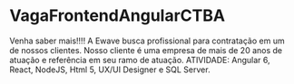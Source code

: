 # VagaFrontendAngularCTBA
Venha saber mais!!!!  A Ewave busca profissional para contratação em um de nossos clientes.  Nosso cliente é uma empresa de mais de 20 anos de atuação e referência em seu ramo de atuação. ATIVIDADE: Angular 6, React, NodeJS, Html 5, UX/UI Designer e SQL Server.
